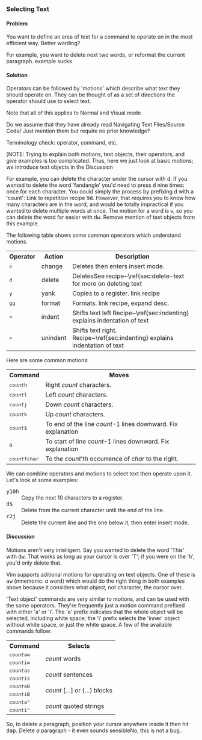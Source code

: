 ### Selecting Text

<h4>Problem</h4>

You want to define an area of text for a command to operate on in the most
efficient way. <span class="todo">Better wording?</span>

For example, you want to delete next two words, or reformat the current
paragraph. <span class="todo">example sucks</span>

<h4>Solution</h4>

Operators can be followed by 'motions' which describe what text they should
operate on. They can be thought of as a set of directions the operator should
use to select text.

<span class="todo">Note that all of this applies to Normal and Visual mode</span>

<span class="todo">Do we assume that they have already read Navigating Text Files/Source
Code/ Just mention them but require no prior knowledge?</span>

<span class="todo">Terminology check: operator, command, etc.</span>

<span class="note">[NOTE: Trying to explain both motions, text objects, their
operators, and give examples is too complicated. Thus, here we just look at
basic motions; we introduce text objects in the Discussion</span>

For example, you can delete the character under the cursor with <kbd>d</kbd>.
If you wanted to delete the word 'fandangle' you'd need to press <kbd>d</kbd>
nine times: once for each character. You could simply the process by prefixing
<kbd>d</kbd> with a 'count': <span class="todo">Link to repetition
recipe</span> <kbd>9d</kbd>. However, that requires you to know how many
characters are in the word, and would be totally impractical if you wanted to
delete multiple words at once. The motion for a word is <code>w</code>, so you
can delete the word far easier with <kbd>dw</kbd>. <span class="todo">Remove
mention of text objects from this example.</span>

The following table shows some common operators which understand motions.

<table>
  <tr>
    <th>Operator</th>    
    <th>Action</th>
    <th>Description</th>                     
  </tr>
  <tr>
    <td><kbd>c</kbd></td>
    <td>change</td>
    <td>Deletes then enters insert mode.</td>
  </tr>  
  <tr>
    <td><kbd>d</kbd></td>
    <td>delete</td>
    <td>Deletes<span class="fn">See recipe~\ref{sec:delete-text for more on
      deleting text</span></td>
  </tr>
  <tr>
    <td><kbd>y</kbd></td>
    <td>yank</td>
    <td>Copies to a register. <span class="todo">link recipe</span></td>
  </tr>
  <tr>
    <td><kbd>gq</kbd></td>
    <td>format</td>
    <td>Formats. <span class="todo">link recipe, expand desc.</span></td>
  </tr>
  <tr>
    <td><kbd>&gt;</kbd></td>
    <td>indent</td>
    <td>Shifts text left <span class="fn">Recipe~\ref{sec:indenting} explains
      indentation of text</span></td>
  </tr>
  <tr>
    <td><kbd>&lt;</kbd></td>
    <td>unindent</td>
    <td>Shifts text right. <span class="fn">Recipe~\ref{sec:indenting} explains
      indentation of text</span></td>
  </tr>
</table>

Here are some common motions:

<table>
  <tr>
    <th>Command</th>
    <th>Moves</th>
  </tr>
  <tr>
    <td><kbd><var>count</var>h</kbd></td>
    <td>Right <var>count</var> characters.</td>
  </tr>
  <tr>
    <td><kbd><var>count</var>l</kbd></td>
    <td>Left <var>count</var> characters.</td>
  </tr>
  <tr>
    <td><kbd><var>count</var>j</kbd></td>
    <td>Down <var>count</var> characters.</td>
  </tr>
  <tr>
    <td><kbd><var>count</var>k</kbd></td>
    <td>Up <var>count</var> characters.</td>
  </tr>
  <tr>
    <td><kbd><var>count</var>$</kbd></td>
    <td>To end of the line <var>count</var>-1 lines downward. <span class="todo">Fix explanation</span></td>
  </tr>
  <tr>
    <td><kbd>0</kbd></td>
    <td>To start of line <var>count</var>-1 lines downward. <span class="todo">Fix explanation</span></td>
  </tr>
  <tr>
    <td><kbd><var>count</var>f<var>char</var></kbd></td>
    <td>To the <var>count</var>'th occurrence of <var>char</var> to the right.</td>
  </tr>
</table>

We can combine operators and motions to select text then operate upon it.
Let's look at some examples:

<dl>
  <dt><kbd>y10h</kbd></dt>
  <dd>Copy the next 10 characters to a register.</dd>
  <dt><kbd>d$</kbd></dt>
  <dd>Delete from the current character until the end of the line.</dd>
  <dt><kbd>c2j</kbd></dt>
  <dd>Delete the current line and the one below it, then enter insert mode.</dd>
</dl>
		
<h4>Discussion</h4>

Motions aren't very intelligent. Say you wanted to delete the word 'This' with
<kbd>dw</kbd>. That works as long as your cursor is over 'T'; if you were on the 'h',
you'd only delete that.

Vim supports aditional motions for operating on text objects.  One of these is
<kbd>aw</kbd> (mnemonic: *a* *w*ord) which would do the right thing in both examples
above because it considers what *object*, not character, the cursor over.

'Text object' commands are very similar to motions, and can be used with the
same operators. They're frequently just a motion command prefixed with either
'a' or 'i'. The 'a' prefix indicates that the whole object will be selected,
including white space; the 'i' prefix selects the 'inner' object without white
space, or just the white space. A few of the available commands follow:

<table>
  <tr>
    <th>Command</th>
    <th>Selects</th>
  </tr>
  <tr>
    <td><kbd><var>count</var>aw</kbd></td>
    <td rowspan="2"><var>count</var> words</td>
  </tr>
  <tr>
    <td><kbd><var>count</var>iw</kbd></td>
  </tr>
  <tr>
    <td><kbd><var>count</var>as</kbd></td>
    <td rowspan="2"><var>count</var> sentences</td>
  </tr>
  <tr>
    <td><kbd><var>count</var>is</kbd></td>
  </tr>
  <tr>
    <td><kbd><var>count</var>aB</kbd></td>
    <td rowspan="2"><var>count</var> [&hellip;] or {&hellip;} blocks</td>
  </tr>
  <tr>
    <td><kbd><var>count</var>iB</kbd></td>
  </tr>
  <tr>
    <td><kbd><var>count</var>a"</kbd></td>
    <td rowspan="2"><var>count</var> quoted strings</td>
  </tr>
  <tr>
    <td><kbd><var>count</var>i"</kbd></td>
  </tr>
</table>

So, to delete a paragraph, position your cursor anywhere inside it then hit
<kbd>dap</kbd>. *D*elete *a* *p*aragraph - it even sounds
sensible<span class="footnote">No, this is not a bug.</span>.
